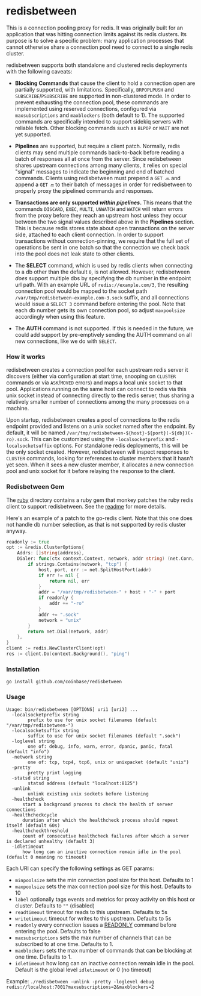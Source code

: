 # redisbetween

This is a connection pooling proxy for redis. It was originally built for an application that was hitting 
connection limits against its redis clusters. Its purpose is to solve a specific problem: many application processes
that cannot otherwise share a connection pool need to connect to a single redis cluster.

redisbetween supports both standalone and clustered redis deployments with the following caveats:

- **Blocking Commands** that cause the client to hold a connection open are partially supported, with limitations.
Specifically, `BRPOPLPUSH` and `SUBSCRIBE`/`PSUBSCRIBE` are supported in non-clustered mode. In order to prevent
exhausting the connection pool, these commands are implemented using reserved connections, configured via
`maxsubscriptions` and `maxblockers` (both default to 1). The supported commands are specifically intended to support
sidekiq servers with reliable fetch. Other blocking commands such as `BLPOP` or `WAIT` are not yet supported.

- **Pipelines** are supported, but require a client patch. Normally, redis clients may send multiple commands
back-to-back before reading a batch of responses all at once from the server. Since redisbetween shares upstream
connections among many clients, it relies on special "signal" messages to indicate the beginning and end of batched
commands. Clients using redisbetween must prepend a `GET 🔜` and append a `GET 🔚` to their batch of messages in order
for redisbetween to properly proxy the pipelined commands and responses.

- **Transactions are only supported _within pipelines_.** This means that the commands `DISCARD`, `EXEC`, `MULTI`,
`UNWATCH` and `WATCH` will return errors from the proxy before they reach an upstream host unless they occur between the
two signal values described above in the **Pipelines** section. This is because redis stores state about open
transactions on the server side, attached to each client connection. In order to support transactions without
connection-pinning, we require that the full set of operations be sent in one batch so that the connection we check back
into the pool does not leak state to other clients.

- The **SELECT** command, which is used by redis clients when connecting to a db other than the default `0`, is not
allowed. However, redisbetween _does_ support multiple dbs by specifying the db number in the endpoint url path. With an
example URL of `redis://example.com/3`, the resulting connection pool would be mapped to the socket path
`/var/tmp/redisbetween-example.com-3.sock` suffix, and all connections would issue a `SELECT 3` command before entering
the pool. Note that each db number gets its own connection pool, so adjust `maxpoolsize` accordingly when using this
feature.

- The **AUTH** command is not supported. If this is needed in the future, we
could add support by pre-emptively sending the AUTH command on all new connections, like we do with `SELECT`.

### How it works

redisbetween creates a connection pool for each upstream redis server it discovers (either via configuration at start
time, snooping on `CLUSTER` commands or via `ASK`/`MOVED` errors) and maps a local unix socket to that pool.
Applications running on the same host can connect to redis via this unix socket instead of connecting directly to the
redis server, thus sharing a relatively smaller number of connections among the many processes on a machine.

Upon startup, redisbetween creates a pool of connections to the redis endpoint provided and listens on a unix socket
named after the endpoint. By default, it will be named `/var/tmp/redisbetween-${host}-${port}(-${db})(-ro).sock`. This can be
customized using the `-localsocketprefix` and `-localsocketsuffix` options. For standalone redis deployments, this will
be the only socket created. However, redisbetween will inspect responses to `CLUSTER` commands, looking for references to
cluster members that it hasn't yet seen. When it sees a new cluster member, it allocates a new connection pool and unix
socket for it before relaying the response to the client.

### Redisbetween Gem

The [ruby](/ruby) directory contains a ruby gem that monkey patches the ruby redis client to support redisbetween. See
the [readme](/ruby/README.md) for more details.

Here's an example of a patch to the go-redis client. Note that this one does not handle db number selection, as that is
not supported by redis cluster anyway.

```go
readonly := true
opt := &redis.ClusterOptions{
    Addrs: []string{address},
    Dialer: func(ctx context.Context, network, addr string) (net.Conn, error) {
        if strings.Contains(network, "tcp") {
            host, port, err := net.SplitHostPort(addr)
            if err != nil {
                return nil, err
            }
            addr = "/var/tmp/redisbetween-" + host + "-" + port
            if readonly {
                addr += "-ro"
            }
            addr += ".sock"
            network = "unix"
        }
        return net.Dial(network, addr)
    },
}
client := redis.NewClusterClient(opt)
res := client.Do(context.Background(), "ping")
```

### Installation
```
go install github.com/coinbase/redisbetween
```

### Usage
```
Usage: bin/redisbetween [OPTIONS] uri1 [uri2] ...
  -localsocketprefix string
    	prefix to use for unix socket filenames (default "/var/tmp/redisbetween-")
  -localsocketsuffix string
    	suffix to use for unix socket filenames (default ".sock")
  -loglevel string
    	one of: debug, info, warn, error, dpanic, panic, fatal (default "info")
  -network string
    	one of: tcp, tcp4, tcp6, unix or unixpacket (default "unix")
  -pretty
    	pretty print logging
  -statsd string
    	statsd address (default "localhost:8125")
  -unlink
    	unlink existing unix sockets before listening
  -healthcheck
      start a background process to check the health of server connections
  -healthcheckcycle
      duration after which the healthcheck process should repeat itself (default 60s)
  -healthcheckthreshold
      count of consecutive healthcheck failures after which a server is declared unhealthy (default 3)
  -idletimeout
      how long can an inactive connection remain idle in the pool (default 0 meaning no timeout)
```

Each URI can specify the following settings as GET params:

- `minpoolsize` sets the min connection pool size for this host. Defaults to 1
- `maxpoolsize` sets the max connection pool size for this host. Defaults to 10
- `label` optionally tags events and metrics for proxy activity on this host or cluster. Defaults to `""` (disabled)
- `readtimeout` timeout for reads to this upstream. Defaults to 5s
- `writetimeout` timeout for writes to this upstream. Defaults to 5s
- `readonly` every connection issues a [READONLY](https://redis.io/commands/readonly) command before entering the pool. Defaults to false
- `maxsubscriptions` sets the max number of channels that can be subscribed to at one time. Defaults to 1.
- `maxblockers` sets the max number of commands that can be blocking at one time. Defaults to 1. 
- `idletimeout` how long can an inactive connection remain idle in the pool. Default is the global level `idletimeout` or 0 (no timeout)

Example: `./redisbetween -unlink -pretty -loglevel debug redis://localhost:7001?maxsubscriptions=2&maxblockers=2`
